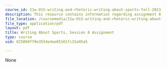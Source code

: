 ```yaml
---
course_id: 21w-015-writing-and-rhetoric-writing-about-sports-fall-2013
description: This resource contains information regarding assignment 8.
file_location: /coursemedia/21w-015-writing-and-rhetoric-writing-about-sports-fall-2013/825804ff0e3554edae65161fc15a95a5_MIT21W_015F13_Assignment8.pdf
file_type: application/pdf
layout: pdf
title: Writing About Sports, Session 8 Assignment
type: course
uid: 825804ff0e3554edae65161fc15a95a5

---
```

None